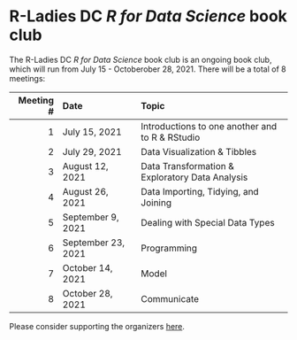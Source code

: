 R-Ladies DC *R for Data Science* book club
================

The R-Ladies DC *R for Data Science* book club is an ongoing book club,
which will run from July 15 - Octoberober 28, 2021. There will be a
total of 8 meetings:

| Meeting \# | Date               | Topic                                           |
|-----------:|:-------------------|:------------------------------------------------|
|          1 | July 15, 2021      | Introductions to one another and to R & RStudio |
|          2 | July 29, 2021      | Data Visualization & Tibbles                    |
|          3 | August 12, 2021    | Data Transformation & Exploratory Data Analysis |
|          4 | August 26, 2021    | Data Importing, Tidying, and Joining            |
|          5 | September 9, 2021  | Dealing with Special Data Types                 |
|          6 | September 23, 2021 | Programming                                     |
|          7 | October 14, 2021   | Model                                           |
|          8 | October 28, 2021   | Communicate                                     |

Please consider supporting the organizers
[here](https://ko-fi.com/sctyner).
